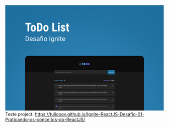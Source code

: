 <img src=".github/capa.png" alt="Capa ToDo List" />
Teste project: <a href='https://tuliooov.github.io/Ignite-ReactJS-Desafio-01-Praticando-os-conceitos-do-ReactJS/'>https://tuliooov.github.io/Ignite-ReactJS-Desafio-01-Praticando-os-conceitos-do-ReactJS/</a>
